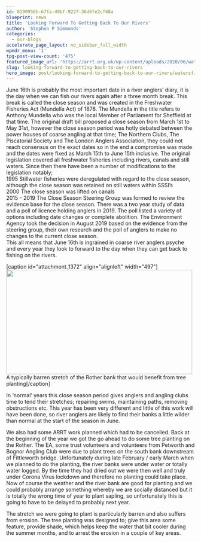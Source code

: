 ```yaml
---
id: 8190956b-67fa-49bf-9227-36d6fe2cf68a
blueprint: news
title: 'Looking Forward To Getting Back To Our Rivers'
author: 'Stephen P Simmonds'
categories:
  - our-blogs
accelerate_page_layout: no_sidebar_full_width
wpmdr_menu: '1'
tpg-post-view-count: '475'
featured_image_url: 'https://arrt.org.uk/wp-content/uploads/2020/06/watersfield.jpg'
slug: looking-forward-to-getting-back-to-our-rivers
hero_image: post/looking-forward-to-getting-back-to-our-rivers/watersfield.jpg
---
```

<p style="text-align: left;">June 16th is probably the most important date in a river anglers’ diary, it is the day when we can fish our rivers again after a three month break. This break is called the close season and was created in the Freshwater Fisheries Act (Mundella Act) of 1878. The Mundella in the title refers to Anthony Mundella who was the local Member of Parliament for Sheffield at that time. The original draft bill proposed a close season from March 1st to May 31st, however the close season period was hotly debated between the power houses of coarse angling at that time; The Northern Clubs, The Piscatorial Society and The London Anglers Association, they could not reach consensus on the exact dates so in the end a compromise was made and the dates were fixed as March 15th to June 15th inclusive. The original legislation covered all freshwater fisheries including rivers, canals and still waters. Since then there have been a number of modifications to the legislation notably;<br />
1995 Stillwater fisheries were deregulated with regard to the close season, although the close season was retained on still waters within SSSI’s<br />
2000 The close season was lifted on canals<br />
2015 - 2019 The Close Season Steering Group was formed to review the evidence base for the close season. There was a two year study of data and a poll of licence holding anglers in 2019. The poll listed a variety of options including date changes or complete abolition. The Environment Agency took the decision in August 2019 based on the evidence from the steering group, their own research and the poll of anglers to make no changes to the current close season.<br />
This all means that June 16th is ingrained in coarse river anglers psyche and every year they look to forward to the day when they can get back to fishing on the rivers.</p>
<p>[caption id="attachment_1372" align="alignleft" width="497"]<img class="size-full wp-image-1372" src="https://arrt.org.uk/wp-content/uploads/2020/06/river_bank.jpg" alt="" width="497" height="279" /> A typically barren stretch of the Rother bank that would benefit from tree planting[/caption]</p>
<p>In ‘normal’ years this close season period gives anglers and angling clubs time to tend their stretches; repairing swims, maintaining paths, removing obstructions etc. This year has been very different and little of this work will have been done, so river anglers are likely to find their banks a little wilder than normal at the start of the season in June.</p>
<p>We also had some ARRT work planned which had to be cancelled. Back at the beginning of the year we got the go ahead to do some tree planting on the Rother. The EA, some trust volunteers and volunteers from Petworth and Bognor Angling Club were due to plant trees on the south bank downstream of Fittleworth bridge. Unfortunately during late February / early March when we planned to do the planting, the river banks were under water or totally water logged. By the time they had dried out we were then well and truly under Corona Virus lockdown and therefore no planting could take place. Now of course the weather and the river bank are good for planting and we could probably arrange something whereby we are socially distanced but it is totally the wrong time of year to plant sapling, so unfortunately this is going to have to be delayed to probably next year.</p>
<p>The stretch we were going to plant is particularly barren and also suffers from erosion. The tree planting was designed to; give this area some feature, provide shade, which helps keep the water that bit cooler during the summer months, and to arrest the erosion in a couple of key areas.</p>
<p>&nbsp;</p>
